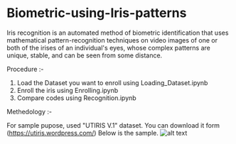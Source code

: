 # Biometric-using-Iris-patterns
Iris recognition is an automated method of biometric identification that uses mathematical pattern-recognition techniques on video images of one or both of the irises of an individual's eyes, whose complex patterns are unique, stable, and can be seen from some distance.

Procedure :-
1. Load the Dataset you want to enroll using Loading_Dataset.ipynb
2. Enroll the iris using Enrolling.ipynb
3. Compare codes using Recognition.ipynb

Methedology :-

For sample pupose, used "UTIRIS V.1" dataset.
You can download it form (https://utiris.wordpress.com/)
Below is the sample.
![alt text](https://raw.githubusercontent.com/mahavird/my_deep_anpr/master/output/out_4_1.jpg)
